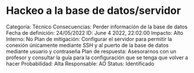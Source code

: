 # Hackeo a la base de datos/servidor

Categoría: Técnico
Consecuencias: Perder información de la base de datos
Fecha de definición: 24/05/2022
ID: June 4 2022, 22:02:00
Impacto: Alto
Interno: No
Plan de mitigación: Configurar el servidor para permitir la conexión únicamente mediante SSH y al puerto de la base de datos mediante usuario y contraseña
Plan de respuesta: Asesorarnos con un profesor y consultar la guía para la configuración que se tenga que volver a hacer
Probabilidad: Alta
Responsable: AO
Status: Identificado